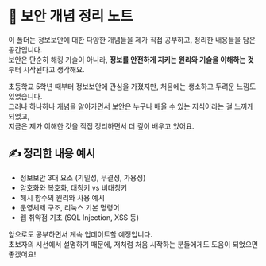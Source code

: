 # 🧠 보안 개념 정리 노트

이 폴더는 정보보안에 대한 다양한 개념들을 제가 직접 공부하고, 정리한 내용들을 담은 공간입니다.  
보안은 단순히 해킹 기술이 아니라, **정보를 안전하게 지키는 원리와 기술을 이해하는 것**부터 시작된다고 생각해요.

초등학교 5학년 때부터 정보보안에 관심을 가졌지만, 처음에는 생소하고 두려운 느낌도 있었습니다.  
그러나 하나하나 개념을 알아가면서 보안은 누구나 배울 수 있는 지식이라는 걸 느끼게 되었고,  
지금은 제가 이해한 것을 직접 정리하면서 더 깊이 배우고 있어요.

## ✍️ 정리한 내용 예시
- 정보보안 3대 요소 (기밀성, 무결성, 가용성)
- 암호화와 복호화, 대칭키 vs 비대칭키
- 해시 함수의 원리와 사용 예시
- 운영체제 구조, 리눅스 기본 명령어
- 웹 취약점 기초 (SQL Injection, XSS 등)

앞으로도 공부하면서 계속 업데이트할 예정입니다.  
초보자의 시선에서 설명하기 때문에, 저처럼 처음 시작하는 분들에게도 도움이 되었으면 좋겠어요!
